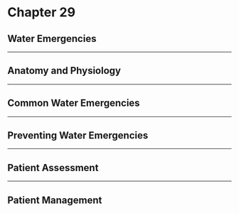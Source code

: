 # Chapter 29
## Water Emergencies

---

## Anatomy and Physiology

---

## Common Water Emergencies

---

## Preventing Water Emergencies

---

## Patient Assessment

---

## Patient Management